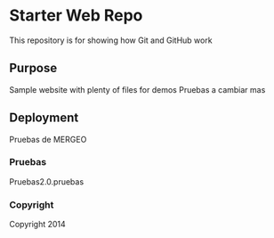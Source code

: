 # Starter Web Repo

This repository is for showing how Git and GitHub work

## Purpose

Sample website with plenty of files for demos
Pruebas a cambiar mas

## Deployment

Pruebas de MERGEO

### Pruebas

Pruebas2.0.pruebas

### Copyright

 Copyright 2014